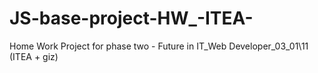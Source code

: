 # JS-base-project-HW_-ITEA-
Home Work Project for phase two - Future in IT_Web Developer_03_01\11 (ITEA + giz)
